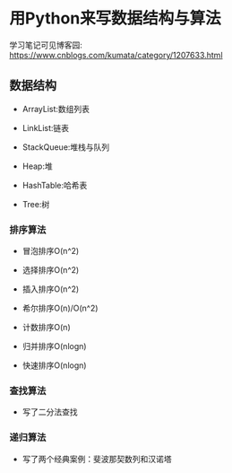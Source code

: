 # 用Python来写数据结构与算法

学习笔记可见博客园: https://www.cnblogs.com/kumata/category/1207633.html  


## 数据结构

- ArrayList:数组列表  

- LinkList:链表  

- StackQueue:堆栈与队列  

- Heap:堆  

- HashTable:哈希表  

- Tree:树


### 排序算法

- 冒泡排序O(n^2)

- 选择排序O(n^2)

- 插入排序O(n^2)

- 希尔排序O(n)/O(n^2) 

- 计数排序O(n)

- 归并排序O(nlogn)

- 快速排序O(nlogn) 
 
 
### 查找算法  

- 写了二分法查找


### 递归算法

- 写了两个经典案例：斐波那契数列和汉诺塔




